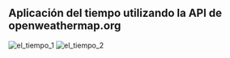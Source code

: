 ## Aplicación del tiempo utilizando la API de openweathermap.org
![el_tiempo_1](https://github.com/sapoclay/elTiempo/assets/6242827/ab955b21-3d60-4757-89e7-029de4042d42)
![el_tiempo_2](https://github.com/sapoclay/elTiempo/assets/6242827/a29fcb71-8538-4c6b-bce5-86969e99885b)
